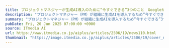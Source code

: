 ```yaml
---
title: プロジェクトマネジャーが生成AI導入のために“今すぐできる”3つのこと　Googleがブログで紹介
description: "プロジェクトマネジャー（PM）が組織に生成AIを導入するため“今すぐできる”3つのこと――米Googleが公式ブログで、こんなチェックリストを公開している。"
summary: "プロジェクトマネジャー（PM）が組織に生成AIを導入するため“今すぐできる”3つのこと――米Googleが公式ブログで、こんなチェックリストを公開している。"
pubDate: Fri, 20 Jun 2025 07:00:00 +0900
source: ITmedia AI
url: https://www.itmedia.co.jp/aiplus/articles/2506/19/news110.html
thumbnail: "https://image.itmedia.co.jp/aiplus/articles/2506/19/cover_news110.jpg"
---
```


